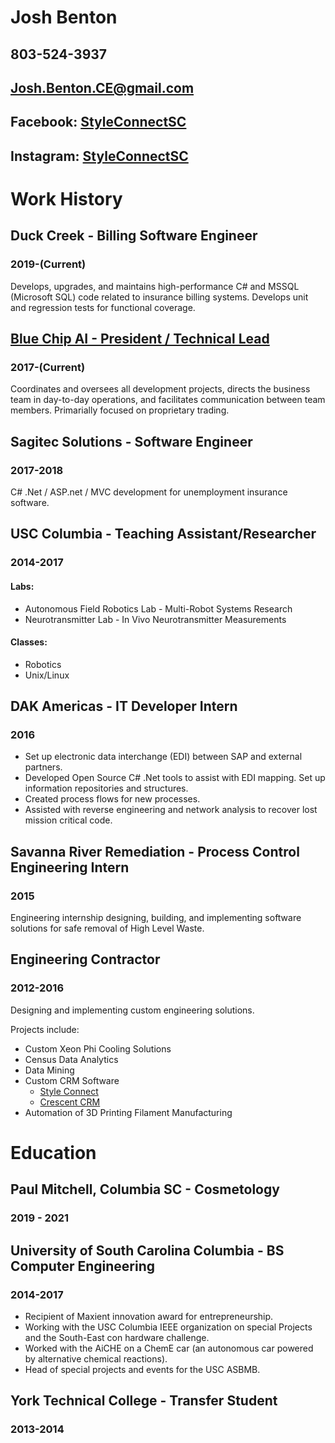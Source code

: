 

# Josh Benton
## 803-524-3937
## Josh.Benton.CE@gmail.com
## Facebook: [StyleConnectSC](https://www.facebook.com/Style.Connect.SC)
## Instagram: [StyleConnectSC](https://www.instagram.com/styleconnectsc/)

# Work History
## Duck Creek - Billing Software Engineer
### 2019-(Current)
Develops, upgrades, and maintains high-performance C# and MSSQL (Microsoft SQL) code related to insurance billing systems. Develops unit and regression tests for functional coverage.

## [Blue Chip AI - President / Technical Lead](https://github.com/90301/MarkdownResume/blob/master/Positions/BlueChipAI.md)
### 2017-(Current)
Coordinates and oversees all development projects, directs the business team in day-to-day operations, and facilitates communication between team members. Primarially focused on proprietary trading.

## Sagitec Solutions - Software Engineer
### 2017-2018
C# .Net / ASP.net / MVC development for unemployment insurance software.

## USC Columbia - Teaching Assistant/Researcher
### 2014-2017
#### Labs:
* Autonomous Field Robotics Lab - Multi-Robot Systems Research
* Neurotransmitter Lab - In Vivo Neurotransmitter Measurements

#### Classes:
* Robotics
* Unix/Linux

## DAK Americas - IT Developer Intern
### 2016
* Set up electronic data interchange (EDI) between SAP and external partners.
* Developed Open Source C# .Net tools to assist with EDI mapping. Set up information repositories and structures.
* Created process flows for new processes.
* Assisted with reverse engineering and network analysis to recover lost mission critical code.

## Savanna River Remediation - Process Control Engineering Intern
### 2015
Engineering internship designing, building, and implementing software solutions for safe removal of High Level Waste.

## Engineering Contractor
### 2012-2016
Designing and implementing custom engineering solutions.

Projects include:
* Custom Xeon Phi Cooling Solutions
* Census Data Analytics
* Data Mining
* Custom CRM Software
    * [Style Connect](https://github.com/90301/MarkdownResume/blob/master/Technologies/Java.md#style-connect)
    * [Crescent CRM](https://github.com/90301/MarkdownResume/blob/master/Technologies/C_Sharp.md#crescent-crm)
* Automation of 3D Printing Filament Manufacturing


# Education
## Paul Mitchell, Columbia SC - Cosmetology 
### 2019 - 2021

## University of South Carolina Columbia - BS Computer Engineering
### 2014-2017
*	Recipient of Maxient innovation award for entrepreneurship.
*	Working with the USC Columbia IEEE organization on special Projects and the South-East con hardware challenge.
*	Worked with the AiCHE on a ChemE car (an autonomous car powered by alternative chemical reactions).
*	Head of special projects and events for the USC ASBMB.

## York Technical College - Transfer Student
### 2013-2014

<div style="page-break-after: always;"></div>
